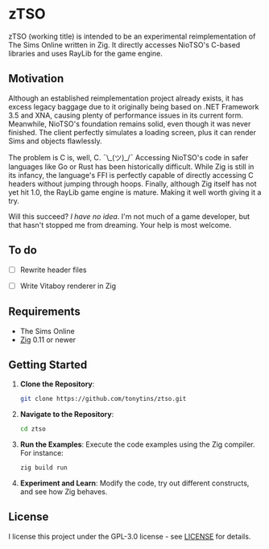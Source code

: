 # zTSO

zTSO (working title) is intended to be an experimental reimplementation of The Sims Online written in Zig. It directly accesses NioTSO's C-based libraries and uses RayLib for the game engine.

## Motivation

Although an established reimplementation project already exists, it has excess legacy baggage due to it originally being based on .NET Framework 3.5 and XNA, causing plenty of performance issues in its current form. Meanwhile, NioTSO's foundation remains solid, even though it was never finished. The client perfectly simulates a loading screen, plus it can render Sims and objects flawlessly.

The problem is C is, well, C. ¯\\\_(ツ)\_/¯ Accessing NioTSO's code in safer languages like Go or Rust has been historically difficult. While Zig is still in its infancy, the language's FFI is perfectly capable of directly accessing C headers without jumping through hoops. Finally, although Zig itself has not yet hit 1.0, the RayLib game engine is mature. Making it well worth giving it a try.

Will this succeed? *I have no idea*. I'm not much of a game developer, but that hasn't stopped me from dreaming. Your help is most welcome.

## To do

- [ ] Rewrite header files

- [ ] Write Vitaboy renderer in Zig

## Requirements

- The Sims Online
- [Zig](https://ziglang.org/) 0.11 or newer

## Getting Started

1. **Clone the Repository**:

   ```bash
   git clone https://github.com/tonytins/ztso.git
   ```

2. **Navigate to the Repository**:

   ```bash
   cd ztso
   ```

3. **Run the Examples**: Execute the code examples using the Zig compiler. For instance:

   ```bash
   zig build run
   ```

4. **Experiment and Learn**: Modify the code, try out different constructs, and see how Zig behaves.

## License

I license this project under the GPL-3.0 license - see [LICENSE](LICENSE) for details.